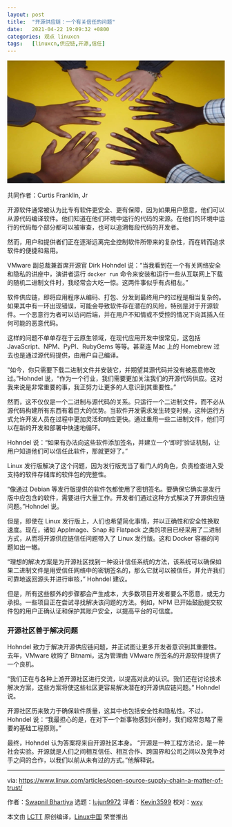 ```yaml
---
layout: post
title:	"开源供应链：一个有关信任的问题"
date:	2021-04-22 19:09:32 +0800 
categories:	观点 linuxcn 
tags:	[linuxcn,供应链,开源,信任]
---
```



![](/Asserts/Images/album/202104/22/190751bkl0jz2jsqn16y1z.jpg)


共同作者：Curtis Franklin, Jr


开源软件通常被认为比专有软件更安全、更有保障，因为如果用户愿意，他们可以从源代码编译软件。他们知道在他们环境中运行的代码的来源。在他们的环境中运行的代码每个部分都可以被审查，也可以追溯每段代码的开发者。


然而，用户和提供者们正在逐渐远离完全控制软件所带来的复杂性，而在转而追求软件的便捷和易用。


VMware 副总裁兼首席开源官 Dirk Hohndel 说：“当我看到在一个有关网络安全和隐私的讲座中，演讲者运行 `docker run` 命令来安装和运行一些从互联网上下载的随机二进制文件时，我经常会大吃一惊。这两件事似乎有点相左。”


软件供应链，即将应用程序从编码、打包、分发到最终用户的过程是相当复杂的。如果其中有一环出现错误，可能会导致软件存在潜在的风险，特别是对于开源软件。一个恶意行为者可以访问后端，并在用户不知情或不受控的情况下向其插入任何可能的恶意代码。


这样的问题不单单存在于云原生领域，在现代应用开发中很常见，这包括 JavaScript、NPM、PyPI、RubyGems 等等。甚至连 Mac 上的 Homebrew 过去也是通过源代码提供，由用户自己编译。


“如今，你只需要下载二进制文件并安装它，并期望其源代码并没有被恶意修改过。”Hohndel 说，“作为一个行业，我们需要更加关注我们的开源代码供应。这对我来说是非常重要的事，我正努力让更多的人意识到其重要性。”


然而，这不仅仅是一个二进制与源代码的关系。只运行一个二进制文件，而不必从源代码构建所有东西有着巨大的优势。当软件开发需求发生转变时候，这种运行方式允许开发人员在过程中更加灵活和响应更快。通过重用一些二进制文件，他们可以在新的开发和部署中快速地循环。


Hohndel 说：“如果有办法向这些软件添加签名，并建立一个‘即时’验证机制，让用户知道他们可以信任此软件，那就更好了。”


Linux 发行版解决了这个问题，因为发行版充当了看门人的角色，负责检查进入受支持的软件存储库的软件包的完整性。


“像通过 Debian 等发行版提供的软件包都使用了密钥签名。要确保它确实是发行版中应包含的软件，需要进行大量工作。开发者们通过这种方式解决了开源供应链问题。”Hohndel 说。


但是，即使在 Linux 发行版上，人们也希望简化事情，并以正确性和安全性换取速度。现在，诸如 AppImage、Snap 和 Flatpack 之类的项目已经采用了二进制方式，从而将开源供应链信任问题带入了 Linux 发行版。这和 Docker 容器的问题如出一辙。


“理想的解决方案是为开源社区找到一种设计信任系统的方法，该系统可以确保如果二进制文件是用受信任网络中的密钥签名的，那么它就可以被信任，并允许我们可靠地返回源头并进行审核，” Hohndel 建议。


但是，所有这些额外的步骤都会产生成本，大多数项目开发者要么不愿意，或无力承担。一些项目正在尝试寻找解决该问题的方法。例如，NPM 已开始鼓励提交软件包的用户正确认证和保护其账户安全，以提高平台的可信度。


### 开源社区善于解决问题


Hohndel 致力于解决开源供应链问题，并正试图让更多开发者意识到其重要性。去年，VMware 收购了 Bitnami，这为管理由 VMware 所签名的开源软件提供了一个良机。


“我们正在与各种上游开源社区进行交流，以提高对此的认识。我们还在讨论技术解决方案，这些方案将使这些社区更容易解决潜在的开源供应链问题。” Hohndel 说。


开源社区历来致力于确保软件质量，这其中也包括安全性和隐私性。不过，Hohndel 说：“我最担心的是，在对下一个新事物感到兴奋时，我们经常忽略了需要的基础工程原则。”


最终，Hohndel 认为答案将来自开源社区本身。 “开源是一种工程方法论，是一种社会实验。开源就是人们之间相互信任、相互合作、跨国界和公司之间以及竞争对手之间的合作，以我们以前从未有过的方式。”他解释说。




---


via: <https://www.linux.com/articles/open-source-supply-chain-a-matter-of-trust/>


作者：[Swapnil Bhartiya](https://www.linux.com/author/swapnil/) 选题：[lujun9972](https://github.com/lujun9972) 译者：[Kevin3599](https://github.com/kevin3599) 校对：[wxy](https://github.com/wxy)


本文由 [LCTT](https://github.com/LCTT/TranslateProject) 原创编译，[Linux中国](https://linux.cn/) 荣誉推出
